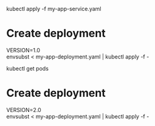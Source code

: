 kubectl apply -f my-app-service.yaml 

# Create deployment
VERSION=1.0 \
envsubst < my-app-deployment.yaml | kubectl apply -f -

kubectl get pods

# Create deployment
VERSION=2.0 \
envsubst < my-app-deployment.yaml | kubectl apply -f -